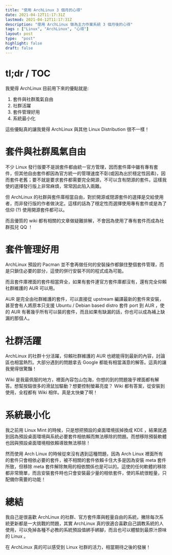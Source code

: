 ```yaml
---
title: "使用 ArchLinux 3 個月的心得"
date: 2021-04-12T11:17:31Z
lastmod: 2021-04-12T11:17:31Z
description: "使用 ArchLinux 做為主力作業系統 3 個月後的心得"
tags : ["Linux", "ArchLinux", "心得"]
layout: post
type:  "post"
highlight: false
draft: false
---
```

# tl;dr / TOC
我覺得 ArchLinux 目前用下來的優點就是:
1. 套件與社群風氣自由
2. 社群活躍
3. 套件管理好用
4. 系統最小化

這些優點真的讓我覺得 ArchLinux 與其他 Linux Distribution 很不一樣！

# 套件與社群風氣自由
不少 Linux 發行版要不是說套件都由統一官方管理，因而套件庫中雖有專有套件，但其他自由套件都因為官方統一的管理速度不彰(或因為出於穩定性因素)，因而套件老舊；要不就是要求套件都需要完全開源，不可以含有閉源的套件。這樣我使的選擇發行版上非常麻煩，常常因此陷入兩難。

但 ArchLinux 的社群與套件庫相當自由，對於開源或閉源套件的選擇是交給使用者，而非發行版的作者做決定。這樣的話為了穩定性而選擇使用專有套件或是為了信仰 (?) 使用開源套件都可以。

而且優質的 wiki 都有相關的文章做疑難排解，不會因為使用了專有套件而成為社群孤兒 QQ ！

# 套件管理好用
ArchLinux 預設的 Pacman 並不會再做任何的安裝操作都鎖住整個套件管理，而是只鎖住必要的部分，這使的併行安裝不同的程式成為可能。

而且套件庫裡面的套件相當齊全，如果有套件連官方套件庫都沒有，還有完全仰賴社群維護的 AUR 可以用。

AUR 是完全由社群維護的套件，可以直接從 upstream 編譯最新的套件來安裝，甚至會有人將原本只支援 Ubuntu / Debian based distro 套件 port 到 AUR ，使的 AUR 有著幾乎所有可以裝的套件，而且如果有缺漏的話，你也可以成為補上缺漏的那個人。

# 社群活躍
ArchLinux 的社群十分活躍，仰賴社群維護的 AUR 也總能得到最新的內容，討論區也相當熱烈。大部分遇到的問題拿去 Google 都能有相當滿意的解答。這真的讓我覺得很驚豔！

Wiki 是我最佩服的地方，裡面內容包山包海，你想的到的問題幾乎裡面都有解答。想幫按鈕很多的滑鼠加驅動？想要控制螢幕亮度？ Wiki 都有答案，從安裝到使用，全程都有 Wiki 相伴。真是太快樂了啊！

# 系統最小化
我之前用 Linux Mint 的時候，只是想把預設的桌面環境拔掉換成 KDE ，結果就遇到因為預設桌面環境與系統必要套件相依賴而無法移除的問題。而想移除預裝軟體也因與預設桌面環境相依賴導致無法移除！

然而使用 Arch Linux 的時候從來沒有遇到這種問題，因為 Arch Linux 裡面所有的套件只會相依必要的套件，被不相關的套件依賴卡住大多是因為安裝 meta 套件所致，但移除 meta 套件解除無用的相依關係也是可以的。這使的任何軟體的移除都非常簡單，而且安裝套件時也只會安裝最少量的相依套件，使的系統很輕量，只配備你需要的功能！

# 總結
我自己是很喜歡 ArchLinux 的社群、官方套件庫與輕量自由的系統，撇除每次系統更新都是一大挑戰的問題，其實 ArchLinux 真的很適合喜歡自己調教系統的人使用，可以免掉各種不必教的系統預設值綁手綁腳，而且也可以體驗到最原汁原味的 Linux 。

在 ArchLinux 真的可以感受到 Linux 社群的活力，相當期待之後的發展！